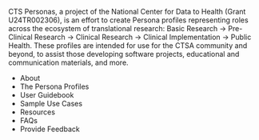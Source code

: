 CTS Personas, a project of the National Center for Data to Health (Grant U24TR002306), is an effort to create Persona profiles representing roles across the ecosystem of translational research: Basic Research → Pre-Clinical Research → Clinical Research → Clinical Implementation → Public Health. These profiles are intended for use for the CTSA community and beyond, to assist those developing software projects, educational and communication materials, and more. 

* About
* The Persona Profiles
* User Guidebook
* Sample Use Cases
* Resources
* FAQs
* Provide Feedback
